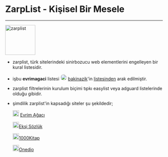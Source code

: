 # ZarpList - Kişisel Bir Mesele

------------

<img title="Kişisel Bir Mesele" src="https://i.imgur.com/wIzRPUF.png" width="96" alt="zarplist" data-canonical-src="https://github.com/denzhaummer/zarplist" style="max-width: 100%;">

- zarplist, türk sitelerindeki sinirbozucu web elementlerini engelleyen bir kural listesidir.

- işbu **evrimagaci** listesi <img title="bakinazik avatar" src="https://avatars.githubusercontent.com/u/64368231?v=4" width="20" alt="author" style="max-width: 5%; border-radius: 50%;"> [bakinazik](https://github.com/bakinazik/)'in [listesinden](https://github.com/bakinazik/blocklist) arak edilmiştir.

- zarplist filtrelerinin kurulum biçimi tıpkı easylist veya adguard listelerinde olduğu gibidir.

- şimdilik zarplist'in kapsadığı siteler şu şekildedir;
  
  <img title="Evrim Ağacı" src="https://i.imgur.com/pqTJJl0.png" width="20" alt="evrimagaci" data-canonical-src="https://www.evrimagaci.org" style="max-width: 50%;"> [Evrim Ağacı](https://github.com/denzhaummer/zarplist/blob/main/evrimagaci.org.txt "zarplist/evrimagaci")
  
  <img title="Ekşi Sözlük" src="https://i.imgur.com/y8waAMf.png" width="20" alt="eksisozluk" data-canonical-src="https://eksisozluk.com" style="max-width: 50%;">[Ekşi Sözlük](https://github.com/denzhaummer/zarplist/blob/main/eksisozluk.com.txt "zarplist/eksisozluk")
  
  <img title="1000Kitap" src="https://i.imgur.com/44TnpXP.png" width="20" alt="1000kitap" data-canonical-src="https://1000kitap.com" style="max-width: 50%;">[1000Kitap](https://github.com/denzhaummer/zarplist/blob/main/1000kitap.com.txt "zarplist/1000kitap")

  <img title="Onedio" src="https://i.imgur.com/paaWFop.png" width="20" alt="Onedio" data-canonical-src="https://onedio.com" style="max-width: 50%;">[Onedio](https://github.com/denzhaummer/zarplist/blob/main/onedio.com.txt "zarplist/Onedio")
